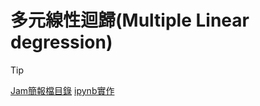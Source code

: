 # 多元線性迴歸(Multiple Linear degression)

> [!TIP]
> [Jam簡報檔目錄](./說明jam)
> [ipynb實作](./multiple_linear_regression1.ipynb)

